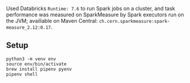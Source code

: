 Used Databricks `Runtime: 7.6` to run Spark jobs on a cluster, and task performance was measured on SparkMeasure by Spark executors run on the JVM; availiable on Maven Central: `ch.cern.sparkmeasure:spark-measure_2.12:0.17`.

## Setup
```
python3 -m venv env
source env/bin/activate
brew install pipenv pyenv
pipenv shell
```

